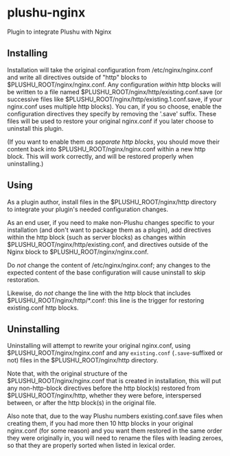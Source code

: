 # plushu-nginx

Plugin to integrate Plushu with Nginx

## Installing

Installation will take the original configuration from /etc/nginx/nginx.conf
and write all directives outside of "http" blocks to
$PLUSHU_ROOT/nginx/nginx.conf. Any configuration *within* http blocks will be
written to a file named $PLUSHU_ROOT/nginx/http/existing.conf.save (or
successive files like $PLUSHU_ROOT/nginx/http/existing.1.conf.save, if your
nginx.conf uses multiple http blocks). You can, if you so choose, enable the
configuration directives they specify by removing the '.save' suffix. These
files will be used to restore your original nginx.conf if you later choose to
uninstall this plugin.

(If you want to enable them *as separate http blocks*, you should move their
content back into $PLUSHU_ROOT/nginx/nginx.conf within a new http block. This
will work correctly, and will be restored properly when uninstalling.)

## Using

As a plugin author, install files in the $PLUSHU_ROOT/nginx/http directory to
integrate your plugin's needed configuration changes.

As an end user, if you need to make non-Plushu changes specific to your
installation (and don't want to package them as a plugin), add directives
within the http block (such as server blocks) as changes within
$PLUSHU_ROOT/nginx/http/existing.conf, and directives outside of the Nginx
block to $PLUSHU_ROOT/nginx/nginx.conf.

Do *not* change the content of /etc/nginx/nginx.conf; any changes to the
expected content of the base configuration will cause uninstall to skip
restoration.

Likewise, do *not* change the line with the http block that includes
$PLUSHU_ROOT/nginx/http/*.conf: this line is the trigger for restoring
existing.conf http blocks.

## Uninstalling

Uninstalling will attempt to rewrite your original nginx.conf, using
$PLUSHU_ROOT/nginx/nginx.conf and any `existing.conf` (`.save`-suffixed or not)
files in the $PLUSHU_ROOT/nginx/http directory.

Note that, with the original structure of the $PLUSHU_ROOT/nginx/nginx.conf
that is created in installation, this will put any non-http-block directives
before the http block(s) restored from $PLUSHU_ROOT/nginx/http, whether they
were before, interspersed between, or after the http block(s) in the original
file.

Also note that, due to the way Plushu numbers existing.conf.save files when
creating them, if you had more then 10 http blocks in your original nginx.conf
(for some reason) and you want them restored in the same order they were
originally in, you will need to rename the files with leading zeroes, so that
they are properly sorted when listed in lexical order.
